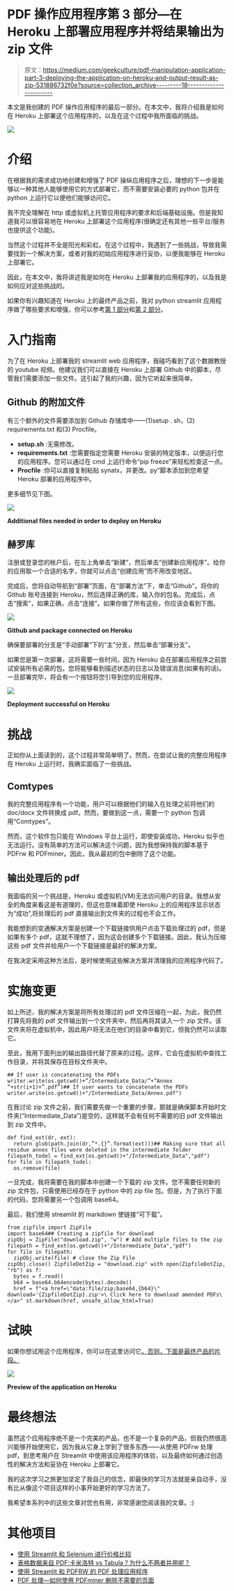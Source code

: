 # PDF 操作应用程序第 3 部分—在 Heroku 上部署应用程序并将结果输出为 zip 文件

> 原文：<https://medium.com/geekculture/pdf-manipulation-application-part-3-deploying-the-application-on-heroku-and-output-result-as-zip-531886732f0e?source=collection_archive---------18----------------------->

本文是我创建的 PDF 操作应用程序的最后一部分。在本文中，我将介绍我是如何在 Heroku 上部署这个应用程序的，以及在这个过程中我所面临的挑战。

![](img/bc693738ac40b59cb07b78fd875789e1.png)

# 介绍

在根据我的需求成功地创建和增强了 PDF 操纵应用程序之后，理想的下一步是能够以一种其他人能够使用它的方式部署它，而不需要安装必要的 python 包并在 python 上运行它以便他们能够访问它。

我不完全理解在 http 或虚拟机上托管应用程序的要求和后端基础设施。但是我知道我可以很容易地在 Heroku 上部署这个应用程序(很确定还有其他一些平台/服务也提供这个功能)。

当然这个过程并不全是阳光和彩虹。在这个过程中，我遇到了一些挑战，导致我需要找到一个解决方案，或者对我的初始应用程序进行妥协，以便我能够在 Heroku 上部署它。

因此，在本文中，我将讲述我是如何在 Heroku 上部署我的应用程序的，以及我是如何应对这些挑战的。

如果你有兴趣知道在 Heroku 上的最终产品之前，我对 python streamlit 应用程序做了哪些要求和增强，你可以参考[第 1 部分](/codex/pdf-manipulation-application-using-streamlit-and-pdfrw-917a1f89bf5a)和[第 2 部分](https://choodesmond42.medium.com/pdf-manipulation-how-to-remove-unwanted-pages-using-pdfminer-56ba93bdd7d1)。

# 入门指南

为了在 Heroku 上部署我的 streamlit web 应用程序，我碰巧看到了这个数据教授的 youtube 视频。他建议我们可以直接在 Heroku 上部署 Github 中的脚本，尽管我们需要添加一些文件。这引起了我的兴趣，因为它听起来很简单。

## Github 的附加文件

有三个额外的文件需要添加到 Github 存储库中——(1)setup . sh，(2) requirements.txt 和(3) Procfile。

*   **setup.sh** :无需修改。
*   **requirements.txt** :您需要指定您需要 Heroku 安装的特定版本，以便运行您的应用程序。您可以通过在 cmd 上运行命令“pip freeze”来轻松检查这一点。
*   **Procfile** :你可以直接复制粘贴 synatx，并更改。py”脚本添加到您希望 Heroku 部署的应用程序中。

更多细节见下图。

![](img/2b493b733d1470eea372ec64f7d83d1b.png)

**Additional files needed in order to deploy on Heroku**

## 赫罗库

注册或登录您的帐户后，在左上角单击“新建”，然后单击“创建新应用程序”。给你的应用取一个合适的名字，你就可以点击“创建应用”而不用改变地区。

完成后，您将自动导航到“部署”页面，在“部署方法”下，单击“Github”。将你的 Github 账号连接到 Heroku，然后选择正确的库，输入你的包名。完成后，点击“搜索”，如果正确，点击“连接”。如果你做了所有这些，你应该会看到下图。

![](img/5e294fff5cc48431a85022fd2544a995.png)

**Github and package connected on Heroku**

确保要部署的分支是“手动部署”下的“主”分支，然后单击“部署分支”。

如果您是第一次部署，这将需要一些时间，因为 Heroku 会在部署应用程序之前尝试安装所有必需的包。您将能够看到描述状态的日志以及错误消息(如果有的话)。一旦部署完毕，将会有一个按钮将您引导到您的应用程序。

![](img/a9b3015802f7d4890870d5a72997068c.png)

**Deployment successful on Heroku**

# 挑战

正如你从上面读到的，这个过程非常简单明了。然而，在尝试让我的完整应用程序在 Heroku 上运行时，我确实面临了一些挑战。

## Comtypes

我的完整应用程序有一个功能，用户可以根据他们的输入在处理之前将他们的 doc/docx 文件转换成 pdf。然而，要做到这一点，需要一个 python 包调用“Comtypes”。

然而，这个软件包只能在 Windows 平台上运行，即使安装成功，Heroku 似乎也无法运行。没有简单的方法可以解决这个问题，因为我想保持我的脚本基于 PDFrw 和 PDFminer。因此，我从最初的包中删除了这个功能。

## 输出处理后的 pdf

我面临的另一个挑战是，Heroku 或虚拟机(VM)无法访问用户的目录。我想从安全的角度来看这是有道理的，但这也意味着即使 Heroku 上的应用程序显示状态为“成功”,将处理后的 pdf 直接输出到文件夹的过程也不会工作。

我能想到的变通解决方案是创建一个下载链接供用户点击下载处理过的 pdf，但是如果有多个 pdf，这就不理想了，因为这会创建多个下载链接。因此，我认为压缩这些 pdf 文件并给用户一个下载链接是最好的解决方案。

在我决定采用这种方法后，是时候使用这些解决方案并清理我的应用程序代码了。

# 实施变更

如上所述，我的解决方案是将所有处理过的 pdf 文件压缩在一起，为此，我仍然打算先将我的 pdf 文件输出到一个文件夹中，然后再将其读入一个 zip 文件。该文件夹将在虚拟机中，因此用户将无法在他们的目录中看到它，但我仍然可以读取它。

至此，我用下面列出的输出路径代替了原来的过程。这样，它会在虚拟机中查找工作目录，并将其保存在目标文件夹中。

```
## If user is concatenating the PDFs
writer.write(os.getcwd()+”/Intermediate_Data/”+”Annex “+str(i+1)+”.pdf”)## If user wants to concatenate the PDFs
writer.write(os.getcwd()+"/Intermediate_Data/Annex.pdf")
```

在我讨论 zip 文件之前，我们需要先做一个重要的步骤，那就是确保脚本开始时文件夹(“Intermediate_Data”)是空的，这样就不会有任何不需要的旧 pdf 文件输出到 zip 文件中。

```
def find_ext(dr, ext): 
  return glob(path.join(dr,”*.{}”.format(ext)))## Making sure that all residue annex files were deleted in the intermediate folder filepath_todel = find_ext(os.getcwd()+"/Intermediate_Data","pdf")    
for file in filepath_todel:        
  os.remove(file)
```

一旦完成，我将需要在我的脚本中创建一个下载的 zip 文件。您不需要任何新的 zip 文件包，只需使用已经存在于 python 中的 zip file 包。但是，为了执行下面的代码，您将需要另一个包调用 base64。

最后，我们使用 streamlit 的 markdown 使链接“可下载”。

```
from zipfile import ZipFile
import base64## Creating a zipfile for download     
zipObj = ZipFile("download.zip", "w") # Add multiple files to the zip    
filepath = find_ext(os.getcwd()+"/Intermediate_Data","pdf")    
for file in filepath:        
  zipObj.write(file) # close the Zip File    
zipObj.close() ZipfileDotZip = "download.zip" with open(ZipfileDotZip, "rb") as f:        
  bytes = f.read()        
  b64 = base64.b64encode(bytes).decode()        
  href = f"<a href=\"data:file/zip;base64,{b64}\" download='{ZipfileDotZip}.zip'>\ Click here to download amended PDFs\        </a>" st.markdown(href, unsafe_allow_html=True)
```

# 试映

如果你想试用这个应用程序，你可以在这里访问它[。否则，下面是最终产品的片段。](https://pdf-manipulation.herokuapp.com/)

![](img/bfc6af6380e93da70877110baad05696.png)

**Preview of the application on Heroku**

# 最终想法

虽然这个应用程序绝不是一个完美的产品，也不是一个复杂的产品，但我仍然很高兴能够开始使用它，因为我从它身上学到了很多东西——从使用 PDFrw 处理 pdf，到思考用户在 Streamlit 中使用该应用程序的体验，以及最终如何通过创造性的解决方法和妥协在 Heroku 上部署它。

我的这次学习之旅更加坚定了我自己的信念，即最快的学习方法就是亲自动手，没有比从像这个项目这样的小事开始更好的学习方法了。

我希望本系列中的这些文章对您也有用，非常感谢您阅读我的文章。:)

# 其他项目

*   [使用 Streamlit 和 Selenium 进行价格比较](https://choodesmond42.medium.com/price-comparison-application-using-streamlit-and-selenium-96212aa5a229)
*   [表格数据来自 PDF:卡米洛特 vs Tabula？为什么不两者并用呢？](https://choodesmond42.medium.com/tabular-data-from-pdf-camelot-vs-tabula-why-not-use-both-together-433aa852f607)
*   [使用 Streamlit 和 PDFRW 的 PDF 处理应用程序](/codex/pdf-manipulation-application-using-streamlit-and-pdfrw-917a1f89bf5a)
*   [PDF 处理—如何使用 PDFminer 删除不需要的页面](https://choodesmond42.medium.com/pdf-manipulation-how-to-remove-unwanted-pages-using-pdfminer-56ba93bdd7d1)
